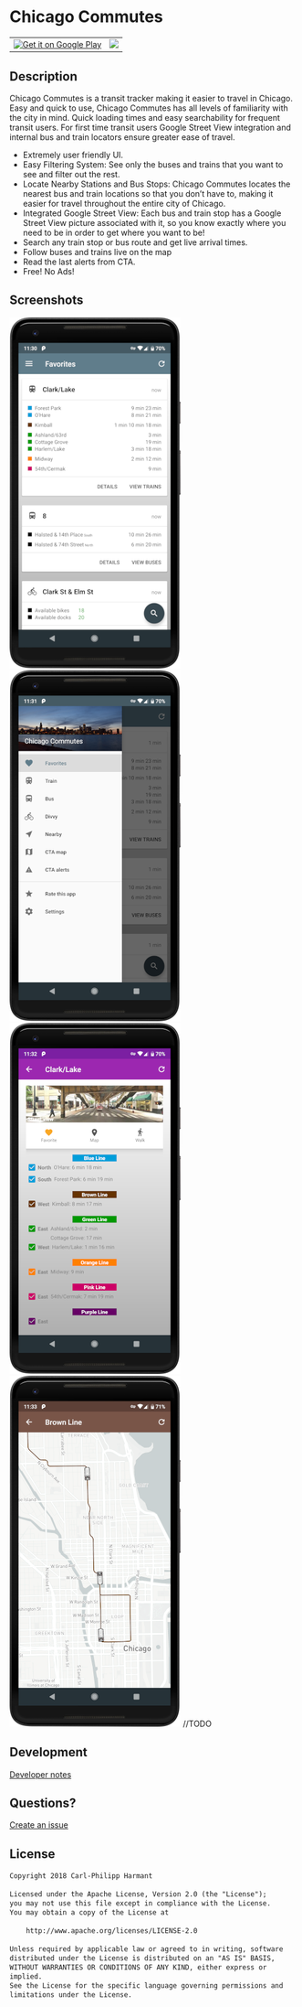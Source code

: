 # Chicago Commutes
<table border="0">
    <tr>
        <td>
            <a href="https://play.google.com/store/apps/details?id=fr.cph.chicago"/>
                <img alt="Get it on Google Play" src="https://play.google.com/intl/en_us/badges/images/apps/en-play-badge-border.png" width="200"/>
            </a>
        </td>
        <td>
            <a href="https://f-droid.org/en/packages/fr.cph.chicago"/>
                <img src="https://f-droid.org/badge/get-it-on.png" width="200">
            </a>
        </td>
    </tr>
</table>

## Description

Chicago Commutes is a transit tracker making it easier to travel in Chicago. Easy and quick to use, Chicago Commutes has all levels of familiarity with the city in mind. Quick loading times and easy searchability for frequent transit users. For first time transit users Google Street View integration and internal bus and train locators ensure greater ease of travel.
* Extremely user friendly UI.
* Easy Filtering System: See only the buses and trains that you want to see and filter out the rest.
* Locate Nearby Stations and Bus Stops: Chicago Commutes locates the nearest bus and train locations so that you don’t have to, making it easier for travel throughout the entire city of Chicago.
* Integrated Google Street View: Each bus and train stop has a Google Street View picture associated with it, so you know exactly where you need to be in order to get where you want to be!
* Search any train stop or bus route and get live arrival times.
* Follow buses and trains live on the map
* Read the last alerts from CTA.
* Free! No Ads!

## Screenshots
![](screenshots/1.png)
![](screenshots/2.png)
![](screenshots/3.png)
![](screenshots/4.png)
//TODO

## Development

[Developer notes](DEV.md)

## Questions?
[Create an issue](https://github.com/carlphilipp/chicago-commutes/issues/new)

## License
```
Copyright 2018 Carl-Philipp Harmant

Licensed under the Apache License, Version 2.0 (the "License");
you may not use this file except in compliance with the License.
You may obtain a copy of the License at

    http://www.apache.org/licenses/LICENSE-2.0

Unless required by applicable law or agreed to in writing, software
distributed under the License is distributed on an "AS IS" BASIS,
WITHOUT WARRANTIES OR CONDITIONS OF ANY KIND, either express or implied.
See the License for the specific language governing permissions and
limitations under the License.
```
